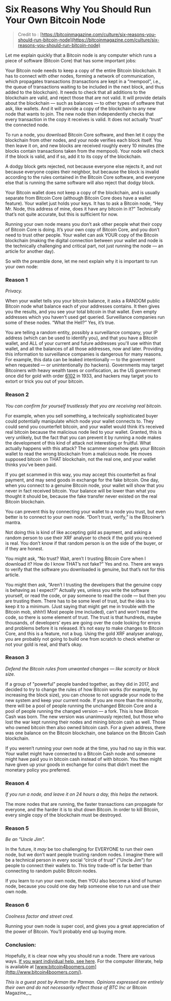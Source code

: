 # Six Reasons Why You Should Run Your Own Bitcoin Node

> Credit to : [https://bitcoinmagazine.com/culture/six-reasons-you-should-run-bitcoin-node](https://bitcoinmagazine.com/culture/six-reasons-you-should-run-bitcoin-node)

Let me explain quickly that a Bitcoin node is any computer which runs a piece of software (Bitcoin Core) that has some important jobs:

Your Bitcoin node needs to keep a copy of the entire Bitcoin blockchain. It has to connect with other nodes, forming a network of communication, which propagates transactions (transactions are kept in a “mempool”, i.e., the queue of transactions waiting to be included in the next block, and thus added to the blockchain). It needs to check that all additions to the blockchain are valid, and reject those that are not valid. It will provide details about the blockchain — such as balances — to other types of software that ask, like wallets. And it will provide a copy of the blockchain to any new node that wants to join. The new node then independently checks that every transaction in the copy it receives is valid. It does not actually “trust” the connected node.

To run a node, you download Bitcoin Core software, and then let it copy the blockchain from other nodes, and your node verifies each block itself. You then leave it on, and new blocks are received roughly every 10 minutes (the blocks contain transactions taken from the mempool). Your node will check if the block is valid, and if so, add it to its copy of the blockchain.

A dodgy block gets rejected, not because everyone else rejects it, and not because everyone copies their neighbor, but because the block is invalid according to the rules contained in the Bitcoin Core software, and everyone else that is running the same software will also reject that dodgy block.

Your Bitcoin wallet does not keep a copy of the blockchain, and is usually separate from Bitcoin Core (although Bitcoin Core does have a wallet feature). Your wallet just holds your keys. It has to ask a Bitcoin node, “Hey Mr. Node, this address of mine, does it have any bitcoin in it?” Technically that’s not quite accurate, but this is sufficient for now.

Running your own node means you don’t ask other people what their copy of Bitcoin Core is doing. It’s your own copy of Bitcoin Core, and you don’t need to trust other people. Your wallet can ask YOUR copy of the Bitcoin blockchain (making the digital connection between your wallet and node is the technically challenging and critical part, not just running the node — an article for another day).

So with the preamble done, let me next explain why it is important to run your own node:

### Reason 1 <a href="#reason-1" id="reason-1"></a>

_Privacy._

When your wallet tells you your bitcoin balance, it asks a RANDOM public Bitcoin node what balance each of your addresses contains. It then gives you the results, and you see your total bitcoin in that wallet. Even empty addresses which you haven’t used get queried. Surveillance companies run some of these nodes. “What the Hell?” Yes, it’s true.

You are telling a random entity, possibly a surveillance company, your IP address (which can be used to identify you), and that you have a Bitcoin wallet, and ALL of your current and future addresses you'll use within that wallet, and all the balances of all those addresses, now and later. Providing this information to surveillance companies is dangerous for many reasons. For example, this data can be leaked intentionally — to the government when requested — or unintentionally (to hackers). Governments may target Bitcoiners with heavy wealth taxes or confiscation, as the US government once did for gold with order [6102](https://en.wikipedia.org/wiki/Executive\_Order\_6102) in 1933, and hackers may target you to extort or trick you out of your bitcoin.

### Reason 2 <a href="#reason-2" id="reason-2"></a>

_You can confirm for yourself trustlessly that you are receiving real bitcoin._

For example, when you sell something, a technically sophisticated buyer could potentially manipulate which node your wallet connects to. They could send you counterfeit bitcoin, and your wallet would think it’s received real bitcoin because the malicious node lied to your wallet. Granted, this is very unlikely, but the fact that you can prevent it by running a node makes the development of this kind of attack not interesting or fruitful. What actually happens with this attack? The scammer somehow gets your Bitcoin wallet to read the wrong blockchain from a malicious node. He moves supposed bitcoin on THAT blockchain, not the real one, and your wallet thinks you’ve been paid.

If you get scammed in this way, you may accept this counterfeit as final payment, and may send goods in exchange for the fake bitcoin. One day, when you connect to a genuine Bitcoin node, your wallet will show that you never in fact received bitcoin. Your balance will be lower than what you thought it should be, because the fake transfer never existed on the real Bitcoin blockchain.

You can prevent this by connecting your wallet to a node you trust, but even better is to connect to your own node. “Don’t trust, verify,” is the Bitcoiner’s mantra.

Not doing this is kind of like accepting gold as payment, and asking a random person to use their XRF analyser to check if the gold you received is real. You don’t know if that random person is on the side of the buyer, or if they are honest.

You might ask, “No trust? Wait, aren’t I trusting Bitcoin Core when I download it? How do I know THAT’s not fake?” Yes and no. There are ways to verify that the software you downloaded is genuine, but that’s not for this article.

You might then ask, “Aren’t I trusting the developers that the genuine copy is behaving as I expect?” Actually yes, unless you write the software yourself, or read the code, or pay someone to read the code — but then you are trusting them. There has to be some level of trust, but the idea is to keep it to a minimum. (Just saying that might get me in trouble with the Bitcoin mob, shhh!) Most people (me included), can’t and won't read the code, so there is some element of trust. The trust is that hundreds, maybe thousands, of developers’ eyes are going over the code looking for errors and problems before it is released. It’s not easy to make changes to Bitcoin Core, and this is a feature, not a bug. Using the gold XRF analyser analogy, you are probably not going to build one from scratch to check whether or not your gold is real, and that’s okay.

### Reason 3 <a href="#reason-3" id="reason-3"></a>

_Defend the Bitcoin rules from unwanted changes — like scarcity or block size._

If a group of "powerful" people banded together, as they did in 2017, and decided to try to change the rules of how Bitcoin works (for example, by increasing the block size), you can choose to not upgrade your node to the new system and keep your current node. If you are more than the minority, there will be a pool of people running the unchanged Bitcoin Core and a pool of people running the changed version — a fork. This is how Bitcoin Cash was born. The new version was unanimously rejected, but those who lost the war kept running their nodes and mining bitcoin cash as well. Those who owned bitcoin then also owned bitcoin cash. For a given address, there was one balance on the Bitcoin blockchain, one balance on the Bitcoin Cash blockchain.

If you weren’t running your own node at the time, you had no say in this war. Your wallet might have connected to a Bitcoin Cash node and someone might have paid you in bitcoin cash instead of with bitcoin. You then might have given up your goods in exchange for coins that didn’t meet the monetary policy you preferred.

### Reason 4 <a href="#reason-4" id="reason-4"></a>

_If you run a node, and leave it on 24 hours a day, this helps the network._

The more nodes that are running, the faster transactions can propagate for everyone, and the harder it is to shut down Bitcoin. In order to kill Bitcoin, every single copy of the blockchain must be destroyed.

### Reason 5 <a href="#reason-5" id="reason-5"></a>

_Be an "Uncle Jim"._

In the future, it _may_ be too challenging for EVERYONE to run their own node, but we don’t want people trusting random nodes. I imagine there will be a technical person in every social “circle of trust” ("Uncle Jim") for people to connect their wallets to. This tiny trade-off is far better than connecting to random public Bitcoin nodes.

If you learn to run your own node, then YOU also become a kind of human node, because you could one day help someone else to run and use their own node.

### Reason 6 <a href="#reason-6" id="reason-6"></a>

_Coolness factor and street cred._

Running your own node is super cool, and gives you a great appreciation of the power of Bitcoin. You’ll probably end up buying more.

### Conclusion: <a href="#conclusion" id="conclusion"></a>

Hopefully, it is clear now why you should run a node. There are various ways. [If you want individual help, see here](https://armantheparman.com/mentorship/). For the computer illiterate, help is available at [www.bitcoin4boomers.com](http://www.bitcoin4boomers.com/).

_This is a guest post by Arman the Parman. Opinions expressed are entirely their own and do not necessarily reflect those of BTC Inc or_ Bitcoin Magazine_._
